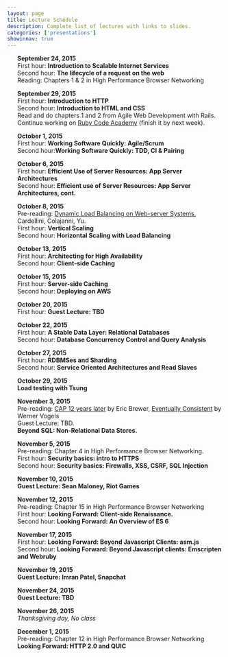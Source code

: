 ```yaml
---
layout: page
title: Lecture Schedule
description: Complete list of lectures with links to slides.
categories: ['presentations']
showinnav: true
---
```


<ul>
<section>
<p>
<b>September 24, 2015</br></b>
First hour: <b href="lecture_03_30.pdf">Introduction to Scalable Internet
Services</b>
</br>
Second hour: 
<b href="lecture_03_30.pdf">The lifecycle of a request on the web</b>
</br>
Reading: Chapters 1 & 2 in High Performance Browser Networking</br>
</p>
</section>
</ul>

<ul>
<section>
<p>
<b>September 29, 2015</br></b>
First hour: <b href="lecture_04_01.pdf">Introduction to HTTP</b>
</br>
Second hour: <b href="lecture_04_01.pdf">Introduction to HTML and CSS</b>
</br>
Read and do chapters 1 and 2 from Agile Web Development with Rails.
Continue working on <a href="http://www.codecademy.com/en/tracks/ruby/">Ruby Code Academy</a> (finish it by next week).
</section>
</ul>

<ul>
<section>
<p>
<b>October 1, 2015</br></b>
First hour: <b href="lecture_04_06.pdf">Working Software Quickly:
Agile/Scrum</b><br>
Second hour:<b href="lecture_04_06.pdf">Working Software Quickly: TDD, CI &
Pairing</b><br>
</p>
</section>
</ul>




<ul>
<section>
<p>
<b>October 6, 2015</br></b>
<!-- Pre-reading: <a href="https://cs.uwaterloo.ca/~brecht/papers/getpaper.php?file=eurosys-2007.pdf">Comparing the Performance of Web Server Architectures</a>, Pariag et al.</br> -->
First hour: <b href="lecture_04_08.pdf">Efficient Use of Server Resources: App Server Architectures</b></br>
Second hour: <b href="lecture_04_08.pdf">Efficient use of Server Resources: App Server Architectures, cont. </b></br>
</p>
</section>
</ul>

<ul>
<section>
<p>
<b>October 8, 2015<br></b>
Pre-reading: <a href="http://www.ics.uci.edu/~cs230/reading/DLB.pdf">Dynamic Load Balancing on Web-server Systems. </a> Cardellini, Colajanni, Yu.<br>
First hour: <b href="lecture_04_13.pdf">Vertical Scaling</b><br>
Second hour: <b href="lecture_04_13.pdf">Horizontal Scaling with Load
Balancing</b><br>
</p>
</section>
</ul>

<ul>
<section>
<p>
<b>October 13, 2015<br></b>
First hour: <b href="lecture_04_15.pdf">Architecting for High
Availability</b><br>
Second hour: <b href="lecture_04_15.pdf">Client-side Caching</b><br>
</p>
</section>
</ul>



<ul>
<section>
<p>
<b>October 15, 2015</br></b>
First hour: <b href="lecture_04_20.pdf">Server-side Caching</b></br>
Second hour: <b href="lecture_04_20.pdf">Deploying on AWS</b></br>
</p>
</section>
</ul>




<ul>
<section>
<p>
<b>October 20, 2015</br></b>
First hour: <b >Guest Lecture: TBD</b></br>
</p>
</section>
</ul>

<ul>
<section>
<p>
<b>October 22, 2015</br></b>
First hour: <b href="lecture_04_27.pdf">A Stable Data Layer: Relational Databases</b></br>
Second hour: <b href="lecture_04_27">Database Concurrency Control and Query Analysis</b></br>
</p>
</section>
</ul>


<ul>
<section>
<p>
<b>October 27, 2015</br></b>
First hour: <b href="lecture_04_29.pdf">RDBMSes and Sharding</b></br>
Second hour: <b href="lecture_04_29.pdf">Service Oriented Architectures and Read Slaves</b></br>
</p>
</section>
</ul>
<ul>
<section>
<p>
<b>October 29, 2015</br></b>
<b href="lecture_05_04.pdf">Load testing with Tsung</b></br>
</p>
</section>
</ul>



<ul>
<section>
<p>
<b>November 3, 2015</br></b>
Pre-reading: 
<a
href="http://www.realtechsupport.org/UB/NP/Numeracy_CAP%2B12Years_2012.pdf"> CAP 12 years later</a> by Eric Brewer, 
<a href="vogels.pdf">Eventually Consistent</a> by Werner Vogels<br>
Guest Lecture: TBD. <br>
<b href="lecture_05_06.pdf"> Beyond SQL: Non-Relational Data Stores.</b></br>
</p>
</section>
</ul>

<ul>
<section>
<p>
<b>November 5, 2015</br></b>
Pre-reading: Chapter 4 in High Performance Browser Networking.</br>
First hour: <b href="lecture_05_11.pdf">Security basics: intro to HTTPS</b></br>
Second hour: <b href="lecture_05_11.pdf">Security basics: Firewalls, XSS, CSRF, SQL Injection</b></br>
</p>
</section>
</ul>


<ul>
<section>
<p>
<b>November 10, 2015</br></b>
<b>Guest Lecture: Sean Maloney, Riot Games <br></b>
</p>
</section>
</ul>



<ul>
<section>
<p>
<b>November 12, 2015</br></b>
Pre-reading: Chapter 15 in High Performance Browser Networking</br>
First hour: <b href="lecture_05_20.pdf">Looking Forward: Client-side Renaissance.</b></br>
Second hour: <b href="lecture_05_20.pdf">Looking Forward:   An Overview of ES 6</b></br>
</p>
</section>
</ul>

<ul>
<section>
<p>
<b>November 17, 2015</br></b>
First hour: <b href="lecture_05_27.pdf">Looking Forward:  Beyond Javascript Clients: asm.js</b></br>
Second hour: <b href="lecture_05_27.pdf">Looking Forward: Beyond Javascript clients: Emscripten and Webruby </b></br>
</p>
</section>
</ul>
<ul>
<section>
<p>
<b>November 19, 2015</br></b>
<b>Guest Lecture: Imran Patel, Snapchat</b><br> 
</p>
</section>
</ul>

<ul>
<section>
<p>
<b>November 24, 2015</br></b>
<b >Guest Lecture: TBD</b></br>
</p>
</section>
</ul>
<ul>
<section>
<p>
<b>November 26, 2015</br></b>
<em>Thanksgiving day, No class</em>
</p>
</section>
</ul>


<ul>
<section>
<p>
<b>December 1, 2015</br></b>
Pre-reading: Chapter 12 in High Performance Browser Networking</br>
<b href="lecture_06_03.pdf">Looking Forward: HTTP 2.0 and QUIC</b></br>
</p>
</section>
</ul>

